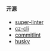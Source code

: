 #### 开源
- [super-linter](https://github.com/super-linter/super-linter)
- [cz-cli](https://github.com/commitizen/cz-cli)
- [commitlint](https://github.com/conventional-changelog/commitlint)
- [husky](https://github.com/typicode/husky)
